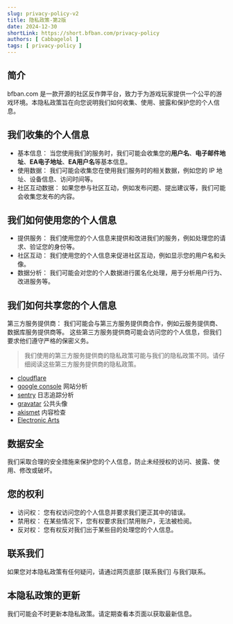 ```yaml
---
slug: privacy-policy-v2
title: 隐私政策-第2版
date: 2024-12-30
shortLink: https://short.bfban.com/privacy-policy
authors: [ Cabbagelol ]
tags: [ privacy-policy ]
---
```


## 简介

bfban.com 是一款开源的社区反作弊平台，致力于为游戏玩家提供一个公平的游戏环境。本隐私政策旨在向您说明我们如何收集、使用、披露和保护您的个人信息。
<!-- truncate -->

## 我们收集的个人信息

* 基本信息： 当您使用我们的服务时，我们可能会收集您的**用户名**、**电子邮件地址**、**EA电子地址**、**EA用户名**等基本信息。
* 使用数据： 我们可能会收集您在使用我们服务时的相关数据，例如您的 IP 地址、设备信息、访问时间等。
* 社区互动数据： 如果您参与社区互动，例如发布问题、提出建议等，我们可能会收集您发布的内容。 

## 我们如何使用您的个人信息

* 提供服务： 我们使用您的个人信息来提供和改进我们的服务，例如处理您的请求、验证您的身份等。
* 社区互动： 我们使用您的个人信息来促进社区互动，例如显示您的用户名和头像。
* 数据分析： 我们可能会对您的个人数据进行匿名化处理，用于分析用户行为、改进服务等。

## 我们如何共享您的个人信息

第三方服务提供商： 我们可能会与第三方服务提供商合作，例如云服务提供商、数据库服务提供商等。 这些第三方服务提供商可能会访问您的个人信息，但我们要求他们遵守严格的保密义务。

> 我们使用的第三方服务提供商的隐私政策可能与我们的隐私政策不同。请仔细阅读这些第三方服务提供商的隐私政策。

* [cloudflare](https://www.cloudflare.com/privacypolicy/)
* [google console](https://policies.google.com/privacy) 网站分析
* [sentry](https://sentry.io/privacy/) 日志追踪分析
* [gravatar](https://automattic.com/privacy/) 公共头像
* [akismet](https://akismet.com/privacy/) 内容检查
* [Electronic Arts](https://www.ea.com/legal/privacy-portal)

## 数据安全

我们采取合理的安全措施来保护您的个人信息，防止未经授权的访问、披露、使用、修改或破坏。

## 您的权利

* 访问权： 您有权访问您的个人信息并要求我们更正其中的错误。
* 禁用权： 在某些情况下，您有权要求我们禁用账户，无法被检阅。
* 反对权： 您有权反对我们出于某些目的处理您的个人信息。

## 联系我们

如果您对本隐私政策有任何疑问，请通过网页底部 [联系我们] 与我们联系。

## 本隐私政策的更新

我们可能会不时更新本隐私政策。请定期查看本页面以获取最新信息。
